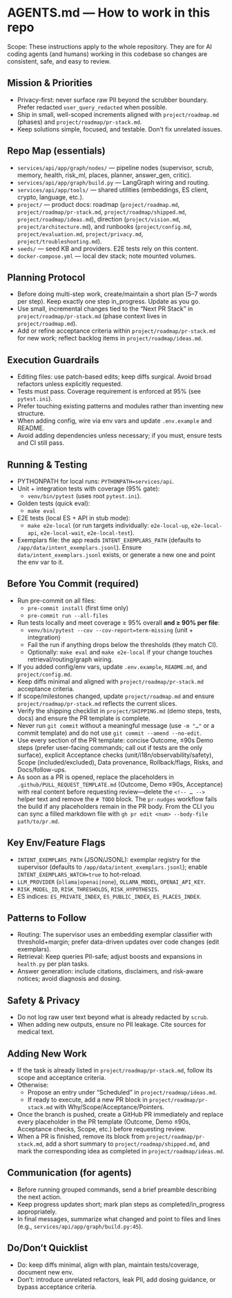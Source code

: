 # AGENTS.md — How to work in this repo

Scope: These instructions apply to the whole repository. They are for AI coding agents (and humans) working in this codebase so changes are consistent, safe, and easy to review.

## Mission & Priorities

- Privacy-first: never surface raw PII beyond the scrubber boundary. Prefer redacted `user_query_redacted` when possible.
- Ship in small, well-scoped increments aligned with `project/roadmap.md` (phases) and `project/roadmap/pr-stack.md`.
- Keep solutions simple, focused, and testable. Don’t fix unrelated issues.

## Repo Map (essentials)

- `services/api/app/graph/nodes/` — pipeline nodes (supervisor, scrub, memory, health, risk_ml, places, planner, answer_gen, critic).
- `services/api/app/graph/build.py` — LangGraph wiring and routing.
- `services/api/app/tools/` — shared utilities (embeddings, ES client, crypto, language, etc.).
- `project/` — product docs: roadmap (`project/roadmap.md`, `project/roadmap/pr-stack.md`, `project/roadmap/shipped.md`, `project/roadmap/ideas.md`), direction (`project/vision.md`, `project/architecture.md`), and runbooks (`project/config.md`, `project/evaluation.md`, `project/privacy.md`, `project/troubleshooting.md`).
- `seeds/` — seed KB and providers. E2E tests rely on this content.
- `docker-compose.yml` — local dev stack; note mounted volumes.

## Planning Protocol

- Before doing multi-step work, create/maintain a short plan (5–7 words per step). Keep exactly one step in_progress. Update as you go.
- Use small, incremental changes tied to the “Next PR Stack” in `project/roadmap/pr-stack.md` (phase context lives in `project/roadmap.md`).
- Add or refine acceptance criteria within `project/roadmap/pr-stack.md` for new work; reflect backlog items in `project/roadmap/ideas.md`.

## Execution Guardrails

- Editing files: use patch-based edits; keep diffs surgical. Avoid broad refactors unless explicitly requested.
- Tests must pass. Coverage requirement is enforced at 95% (see `pytest.ini`).
- Prefer touching existing patterns and modules rather than inventing new structure.
- When adding config, wire via env vars and update `.env.example` and README.
- Avoid adding dependencies unless necessary; if you must, ensure tests and CI still pass.

## Running & Testing

- PYTHONPATH for local runs: `PYTHONPATH=services/api`.
- Unit + integration tests with coverage (95% gate):
  - `venv/bin/pytest` (uses root `pytest.ini`).
- Golden tests (quick eval):
  - `make eval`
- E2E tests (local ES + API in stub mode):
  - `make e2e-local` (or run targets individually: `e2e-local-up`, `e2e-local-api`, `e2e-local-wait`, `e2e-local-test`).
- Exemplars file: the app reads `INTENT_EXEMPLARS_PATH` (defaults to `/app/data/intent_exemplars.jsonl`). Ensure `data/intent_exemplars.jsonl` exists, or generate a new one and point the env var to it.

## Before You Commit (required)

- Run pre-commit on all files:
  - `pre-commit install` (first time only)
  - `pre-commit run --all-files`
- Run tests locally and meet coverage ≥ 95% overall **and ≥ 90% per file**:
  - `venv/bin/pytest --cov --cov-report=term-missing` (unit + integration)
  - Fail the run if anything drops below the thresholds (they match CI).
  - Optionally: `make eval` and `make e2e-local` if your change touches retrieval/routing/graph wiring.
- If you added config/env vars, update `.env.example`, `README.md`, and `project/config.md`.
- Keep diffs minimal and aligned with `project/roadmap/pr-stack.md` acceptance criteria.
- If scope/milestones changed, update `project/roadmap.md` and ensure `project/roadmap/pr-stack.md` reflects the current slices.
- Verify the shipping checklist in `project/SHIPPING.md` (demo steps, tests, docs) and ensure the PR template is complete.
- Never run `git commit` without a meaningful message (use `-m "…"` or a commit template) and do not use `git commit --amend --no-edit`.
- Use every section of the PR template: concise Outcome, ≤90s Demo steps (prefer user-facing commands; call out if tests are the only surface), explicit Acceptance checks (unit/i18n/observability/safety), Scope (included/excluded), Data provenance, Rollback/flags, Risks, and Docs/follow-ups.
- As soon as a PR is opened, replace the placeholders in `.github/PULL_REQUEST_TEMPLATE.md` (Outcome, Demo ≤90s, Acceptance) with real content before requesting review—delete the `<!-- … -->` helper text and remove the `# TODO` block. The `pr-nudges` workflow fails the build if any placeholders remain in the PR body. From the CLI you can sync a filled markdown file with `gh pr edit <num> --body-file path/to/pr.md`.

## Key Env/Feature Flags

- `INTENT_EXEMPLARS_PATH` (JSON/JSONL): exemplar registry for the supervisor (defaults to `/app/data/intent_exemplars.jsonl`); enable `INTENT_EXEMPLARS_WATCH=true` to hot-reload.
- `LLM_PROVIDER` (`ollama|openai|none`), `OLLAMA_MODEL`, `OPENAI_API_KEY`.
- `RISK_MODEL_ID`, `RISK_THRESHOLDS`, `RISK_HYPOTHESIS`.
- ES indices: `ES_PRIVATE_INDEX`, `ES_PUBLIC_INDEX`, `ES_PLACES_INDEX`.

## Patterns to Follow

- Routing: The supervisor uses an embedding exemplar classifier with threshold+margin; prefer data-driven updates over code changes (edit exemplars).
- Retrieval: Keep queries PII-safe; adjust boosts and expansions in `health.py` per plan tasks.
- Answer generation: include citations, disclaimers, and risk-aware notices; avoid diagnosis and dosing.

## Safety & Privacy

- Do not log raw user text beyond what is already redacted by `scrub`.
- When adding new outputs, ensure no PII leakage. Cite sources for medical text.

## Adding New Work

- If the task is already listed in `project/roadmap/pr-stack.md`, follow its scope and acceptance criteria.
- Otherwise:
  - Propose an entry under “Scheduled” in `project/roadmap/ideas.md`.
  - If ready to execute, add a new PR block in `project/roadmap/pr-stack.md` with Why/Scope/Acceptance/Pointers.
- Once the branch is pushed, create a GitHub PR immediately and replace every placeholder in the PR template (Outcome, Demo ≤90s, Acceptance checks, Scope, etc.) before requesting review.
- When a PR is finished, remove its block from `project/roadmap/pr-stack.md`, add a short summary to `project/roadmap/shipped.md`, and mark the corresponding idea as completed in `project/roadmap/ideas.md`.

## Communication (for agents)

- Before running grouped commands, send a brief preamble describing the next action.
- Keep progress updates short; mark plan steps as completed/in_progress appropriately.
- In final messages, summarize what changed and point to files and lines (e.g., `services/api/app/graph/build.py:45`).

## Do/Don’t Quicklist

- Do: keep diffs minimal, align with plan, maintain tests/coverage, document new env.
- Don’t: introduce unrelated refactors, leak PII, add dosing guidance, or bypass acceptance criteria.
